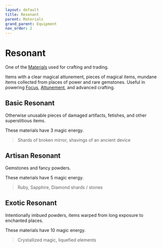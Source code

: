 ```yaml
---
layout: default
title: Resonant
parent: Materials
grand_parent: Equipment
nav_order: 2
---
```

# Resonant
One of the [Materials](Materials) used for crafting and trading.

Items with a clear magical attunement, pieces of magical items, mundane items collected from places of power and rare gemstones. Useful in powering [Focus](Example-Gear#Focus), [Attunement](Spirit#Attunement), and advanced crafting.

## Basic Resonant
Otherwise unusable pieces of damaged artifacts, fetishes, and other superstitious items.

These materials have 3 magic energy.

> Shards of broken mirror, shavings of an ancient device

## Artisan Resonant
Gemstones and fancy powders.

These materials have 5 magic energy.

> Ruby, Sapphire, Diamond shards / stones

## Exotic Resonant
Intentionally imbued powders, items warped from long exposure to enchanted places.

These materials have 10 magic energy.

> Crystallized magic, liquefied elements